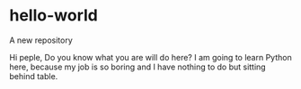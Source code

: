 # hello-world
A new repository

Hi peple,
Do you know what you are will do here? I am going to learn Python here, because my job is so boring and I have nothing to do but sitting behind table.

